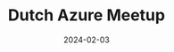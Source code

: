 ---
title: "Dutch Azure Meetup"
date: 2024-02-03
externalUrl: "https://www.meetup.com/nl-NL/dutch-azure-meetup/"
---